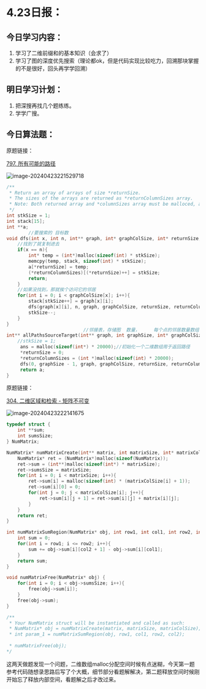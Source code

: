 # 4.23日报：

## 今日学习内容：

1. 学习了二维前缀和的基本知识（会求了）
2. 学习了图的深度优先搜索（理论都ok，但是代码实现比较吃力，回溯那块掌握的不是很好，回头再学学回溯）

## 明日学习计划：

1. 把深搜再找几个题练练。
2. 学学广搜。

## 今日算法题：

原题链接：

[797. 所有可能的路径](https://leetcode.cn/problems/all-paths-from-source-to-target/)

![image-20240423221529718](https://gitee.com/liu-bingduo/pic-bed/raw/master/img/image-20240423221529718.png)

```c
/**
 * Return an array of arrays of size *returnSize.
 * The sizes of the arrays are returned as *returnColumnSizes array.
 * Note: Both returned array and *columnSizes array must be malloced, assume caller calls free().
 */
int stkSize = 1;
int stack[15];
int **a;
        //要搜索的 目标数  
void dfs(int x, int n, int** graph, int* graphColSize, int* returnSize, int** returnColumnSizes){
    //找到了就复制进去
    if(x == n){ 
        int* temp = (int*)malloc(sizeof(int) * stkSize);
        memcpy(temp, stack, sizeof(int) * stkSize);
        a[*returnSize] = temp;
        (*returnColumnSizes)[(*returnSize)++] = stkSize;
        return;
    }
    //如果没找到，那就挨个访问它的邻居
    for(int i = 0; i < graphColSize[x]; i++){
        stack[stkSize++] = graph[x][i];
        dfs(graph[x][i], n, graph, graphColSize, returnSize, returnColumnSizes);
        stkSize--;
    }
}
                            //邻接表，存储图  数量，     每个点的邻居数量数组 几条路，返回路径的数量     存的每一条路的大小
int** allPathsSourceTarget(int** graph, int graphSize, int* graphColSize, int* returnSize, int** returnColumnSizes) {
    //stkSize = 1;
     ans = malloc(sizeof(int*) * 20000);//初始化一个二维数组用于返回路径
     *returnSize = 0;
     *returnColumnSizes = (int *)malloc(sizeof(int) * 20000);
     dfs(0, graphSize - 1, graph, graphColSize, returnSize, returnColumnSizes);
     return a;
}
```

原题链接：

[304. 二维区域和检索 - 矩阵不可变](https://leetcode.cn/problems/range-sum-query-2d-immutable/)

![image-20240423222141675](https://gitee.com/liu-bingduo/pic-bed/raw/master/img/image-20240423222141675.png)

```c
typedef struct {
    int **sum;
    int sumsSize;
} NumMatrix;

NumMatrix* numMatrixCreate(int** matrix, int matrixSize, int* matrixColSize) {
    NumMatrix* ret = (NumMatrix*)malloc(sizeof(NumMatrix));
    ret->sum = (int**)malloc(sizeof(int*) * matrixSize);
    ret->sumsSize = matrixSize;
    for(int i = 0; i < matrixSize; i++){
        ret->sum[i] = malloc(sizeof(int) * (matrixColSize[i] + 1));
        ret->sum[i][0] = 0;    
        for(int j = 0; j < matrixColSize[i]; j++){       
            ret->sum[i][j + 1] = ret->sum[i][j] + matrix[i][j];
        }
    }
    return ret;
}

int numMatrixSumRegion(NumMatrix* obj, int row1, int col1, int row2, int col2) {
    int sum = 0;
    for(int i = row1; i <= row2; i++){
        sum += obj->sum[i][col2 + 1] - obj->sum[i][col1];
    }
    return sum;
}

void numMatrixFree(NumMatrix* obj) {
    for(int i = 0; i < obj->sumsSize; i++){
        free(obj->sum[i]);
    }
    free(obj->sum);
}

/**
 * Your NumMatrix struct will be instantiated and called as such:
 * NumMatrix* obj = numMatrixCreate(matrix, matrixSize, matrixColSize);
 * int param_1 = numMatrixSumRegion(obj, row1, col1, row2, col2);
 
 * numMatrixFree(obj);
*/
```

这两天做题发现一个问题，二维数组malloc分配空间时候有点迷糊，今天第一题参考代码随想录思路后写了个大概，细节部分看题解解决，第二题释放空间时候刚开始忘了释放内部空间，看题解之后才改过来。